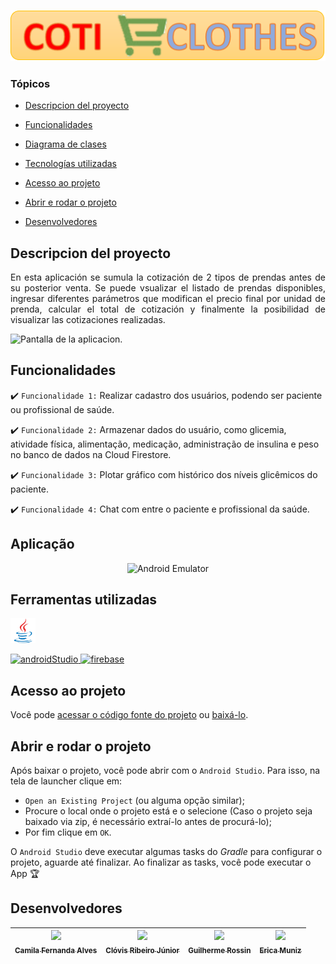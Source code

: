 ![logo_GlicoCare](https://github.com/aralvega/VentaRopaMayorista/blob/main/imagenes/COTIZADOR.png)

### Tópicos 

- [Descripcion del proyecto](#descripcion-del-proyecto)

- [Funcionalidades](#funcionalidades)

- [Diagrama de clases](#diagrama-de-clases)

- [Tecnologías utilizadas](#tecnologías-utilizadas)

- [Acesso ao projeto](#acesso-ao-projeto)

- [Abrir e rodar o projeto](#abrir-e-rodar-o-projeto)

- [Desenvolvedores](#desenvolvedores)

## Descripcion del proyecto 

<p align="justify">
 En esta aplicación se sumula la cotización de 2 tipos de prendas antes de su posterior venta. Se puede vsualizar el listado de prendas disponibles, ingresar diferentes parámetros que modifican el precio final por unidad de prenda, calcular el total de cotización y finalmente la posibilidad de visualizar las cotizaciones realizadas.

![Pantalla de la aplicacion.](https://drive.google.com/file/d/1eoh51UVrQdzWWe_E0S98S_NSfg7V5vM_/view?usp=sharing)
</p>

## Funcionalidades

:heavy_check_mark: `Funcionalidade 1:` Realizar cadastro dos usuários, podendo ser paciente ou profissional de saúde.

:heavy_check_mark: `Funcionalidade 2:` Armazenar dados do usuário, como glicemia, atividade física, alimentação, medicação, administração de insulina e peso no banco de dados na Cloud Firestore.

:heavy_check_mark: `Funcionalidade 3:` Plotar gráfico com histórico dos níveis glicêmicos do paciente.

:heavy_check_mark: `Funcionalidade 4:` Chat com entre o paciente e profissional da saúde.

## Aplicação

<div align="center">

![Android Emulator](https://user-images.githubusercontent.com/37356058/135944390-ec96d4ec-ee43-4db9-882f-89be66aad23a.gif)

  </div>

###

## Ferramentas utilizadas

<a href="https://www.java.com" target="_blank"> <img src="https://raw.githubusercontent.com/devicons/devicon/master/icons/java/java-original.svg" alt="java" width="40" height="40"/> </a> 

<a href="https://developer.android.com/studio" target="_blank"> <img src="https://developer.android.com/images/logos/android.svg" alt="androidStudio" width="40" height="40"/> </a> <a href="https://firebase.google.com/?hl=pt" target="_blank"> <img src="https://www.gstatic.com/mobilesdk/160503_mobilesdk/logo/2x/firebase_96dp.png" alt="firebase" width="40" height="40"/> </a>

###

## Acesso ao projeto

Você pode [acessar o código fonte do projeto](https://github.com/camilafernanda/GlicoCare) ou [baixá-lo](https://github.com/camilafernanda/GlicoCare/archive/refs/heads/main.zip).

## Abrir e rodar o projeto

Após baixar o projeto, você pode abrir com o `Android Studio`. Para isso, na tela de launcher clique em:

- `Open an Existing Project` (ou alguma opção similar);
- Procure o local onde o projeto está e o selecione (Caso o projeto seja baixado via zip, é necessário extraí-lo antes de procurá-lo);
- Por fim clique em `OK`.

O `Android Studio` deve executar algumas tasks do *Gradle* para configurar o projeto, aguarde até finalizar. Ao finalizar as tasks, você pode executar o App 🏆 

## Desenvolvedores

| [<img src="https://avatars.githubusercontent.com/u/37356058?v=4" width=115><br><sub>Camila Fernanda Alves</sub>](https://github.com/camilafernanda) |  [<img src="https://avatars.githubusercontent.com/u/38091359?v=4" width=115><br><sub>Clóvis Ribeiro Júnior</sub>](https://github.com/crovim) |  [<img src="https://avatars.githubusercontent.com/u/37315196?v=4" width=115><br><sub>Guilherme Rossin</sub>](https://github.com/GuilhermeRossin) | [<img src="https://avatars.githubusercontent.com/u/21059035?v=4" width=115><br><sub>Erica Muniz</sub>](https://github.com/Erica08muniz) |
| :---: | :---: | :---: | :---: 
